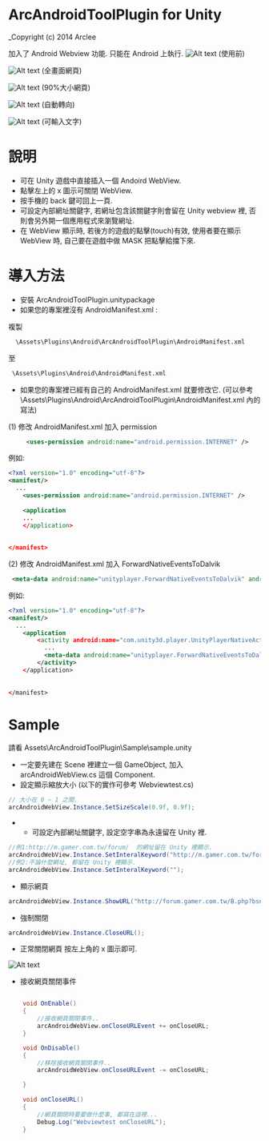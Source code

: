 # ArcAndroidToolPlugin for Unity
_Copyright (c) 2014 Arclee

加入了 Android Webview 功能. 只能在 Android 上執行.
![Alt text](Assets/ArcAndroidToolPlugin/Sample/ScreenShot/Screenshot_2014-10-11-17-23-57.png?raw=true "使用前")
(使用前)

![Alt text](Assets/ArcAndroidToolPlugin/Sample/ScreenShot/Screenshot_2014-10-11-17-24-10.png?raw=true "全畫面網頁")
(全畫面網頁)

![Alt text](Assets/ArcAndroidToolPlugin/Sample/ScreenShot/Screenshot_2014-10-11-17-24-22.png?raw=true "90%大小網頁")
(90%大小網頁)

![Alt text](Assets/ArcAndroidToolPlugin/Sample/ScreenShot/Screenshot_2014-10-11-17-24-44.png?raw=true "自動轉向")
(自動轉向)

![Alt text](Assets/ArcAndroidToolPlugin/Sample/ScreenShot/Screenshot_2014-10-11-17-25-35.png?raw=true "可輸入文字")
(可輸入文字)

# 說明
* 可在 Unity 遊戲中直接插入一個 Andoird WebView.
* 點擊左上的 x 圖示可關閉 WebView.
* 按手機的 back 鍵可回上一頁.
* 可設定內部網址關鍵字, 若網址包含該關鍵字則會留在 Unity webview 裡, 否則會另外開一個應用程式來瀏覽網址.
* 在 WebView 顯示時, 若後方的遊戲的點擊(touch)有效, 使用者要在顯示 WebView 時, 自己要在遊戲中做 MASK 把點擊給擋下來.



# 導入方法
* 安裝 ArcAndroidToolPlugin.unitypackage
* 如果您的專案裡沒有 AndroidManifest.xml :

複製
```bat
  \Assets\Plugins\Android\ArcAndroidToolPlugin\AndroidManifest.xml
```
至
```bat
 \Assets\Plugins\Android\AndroidManifest.xml
```
* 如果您的專案裡已經有自己的 AndroidManifest.xml 就要修改它. (可以參考 \Assets\Plugins\Android\ArcAndroidToolPlugin\AndroidManifest.xml 內的寫法)

(1) 修改 AndroidManifest.xml 加入 permission
```xml
     <uses-permission android:name="android.permission.INTERNET" />
```

例如:
```xml
<?xml version="1.0" encoding="utf-8"?>
<manifest/>
  ...
	<uses-permission android:name="android.permission.INTERNET" />
	
    <application
    ...
    </application>
	
	
</manifest>
```
(2) 修改 AndroidManifest.xml 加入 ForwardNativeEventsToDalvik
```xml
 <meta-data android:name="unityplayer.ForwardNativeEventsToDalvik" android:value="true" />
```
例如:
```xml
<?xml version="1.0" encoding="utf-8"?>
<manifest/>
  ...
    <application
        <activity android:name="com.unity3d.player.UnityPlayerNativeActivity" android:label="@string/app_name">
          ...
          <meta-data android:name="unityplayer.ForwardNativeEventsToDalvik" android:value="true" />
        </activity>
    </application>
	
	
</manifest>
```

# Sample 
請看 Assets\ArcAndroidToolPlugin\Sample\sample.unity
* 一定要先建在 Scene 裡建立一個 GameObject, 加入 arcAndroidWebView.cs 這個 Component.
* 設定顯示縮放大小 (以下的實作可參考 Webviewtest.cs)
```c#
// 大小在 0 ~ 1 之間.
arcAndroidWebView.Instance.SetSizeScale(0.9f, 0.9f);
```
* * 可設定內部網址關鍵字, 設定空字串為永遠留在 Unity 裡.
```c#
//例1:http://m.gamer.com.tw/forum/  的網址留在 Unity 裡顯示.
arcAndroidWebView.Instance.SetInteralKeyword("http://m.gamer.com.tw/forum/");
//例2:不論什麼網址, 都留在 Unity 裡顯示.
arcAndroidWebView.Instance.SetInteralKeyword("");
```
* 顯示網頁
```c#
arcAndroidWebView.Instance.ShowURL("http://forum.gamer.com.tw/B.php?bsn=27111");
```
* 強制關閉
```c#
arcAndroidWebView.Instance.CloseURL();
```
* 正常關閉網頁
按左上角的 x 圖示即可.

![Alt text](Assets/ArcAndroidToolPlugin/Sample/ScreenShot/Screenshot_2014-10-11-17-24-22.png?raw=true "點左上角的 x 關閉")

* 接收網頁關閉事件
```c#

	void OnEnable()
	{
		//接收網頁關閉事件..
		arcAndroidWebView.onCloseURLEvent += onCloseURL;
	}

	void OnDisable()
	{
		//移除接收網頁關閉事件..
		arcAndroidWebView.onCloseURLEvent -= onCloseURL;

	}
	
	void onCloseURL()
	{
		//網頁關閉時要要做什麼事, 都寫在這裡...
		Debug.Log("Webviewtest onCloseURL");
	}
```

